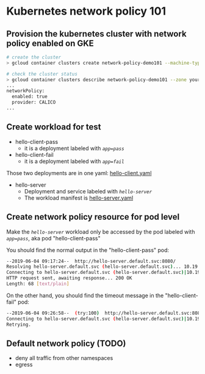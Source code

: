 # Kubernetes network policy 101

## Provision the kubernetes cluster with network policy enabled on GKE
```bash
# create the cluster
> gcloud container clusters create network-policy-demo101 --machine-type=n1-standard-1 --num-nodes=6 --preemptible --enable-network-policy --zone=your-target-zone

# check the cluster status
> gcloud container clusters describe network-policy-demo101 --zone your-target-zone |grep -i -C5 networkpolicy
...
networkPolicy:
  enabled: true
  provider: CALICO
...

```

## Create workload for test
- hello-client-pass
  - it is a deployment labeled with *`app=pass`*
- hello-client-fail
  - it is a deployment labeled with *`app=fail`*

Those two deployments are in one yaml: [hello-client.yaml](./hello-client.yaml)

- hello-server
  - Deployment and service labeled with *`hello-server`*
  - The workload manifest is [hello-server.yaml](./hello-server.yaml)

## Create network policy resource for pod level
Make the *`hello-server`* workload only be accessed by the pod labeled with *`app=pass`*, aka pod "hello-client-pass"

You should find the normal output in the "hello-client-pass" pod:
```bash
--2019-06-04 09:17:24--  http://hello-server.default.svc:8080/
Resolving hello-server.default.svc (hello-server.default.svc)... 10.19.250.137
Connecting to hello-server.default.svc (hello-server.default.svc)|10.19.250.137|:8080... connected.
HTTP request sent, awaiting response... 200 OK
Length: 68 [text/plain]
```
On the other hand, you should find the timeout message in the "hello-client-fail" pod:
```bash
--2019-06-04 09:26:58--  (try:100)  http://hello-server.default.svc:8080/
Connecting to hello-server.default.svc (hello-server.default.svc)|10.19.250.137|:8080... failed: Connection timed out.
Retrying.
```

## Default network policy (TODO)
- deny all traffic from other namespaces
- egress